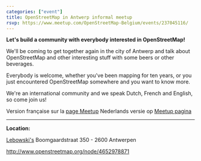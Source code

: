```yaml
---
categories: ["event"]
title: OpenStreetMap in Antwerp informal meetup
rsvp: https://www.meetup.com/OpenStreetMap-Belgium/events/237045116/
---
```


**Let's build a community with everybody interested in OpenStreetMap!**

We'll be coming to get together again in the city of Antwerp and talk about OpenStreetMap and other interesting stuff with some beers or other beverages.

Everybody is welcome, whether you've been mapping for ten years, or you just encountered OpenStreetMap somewhere and you want to know more.

We're an international community and we speak Dutch, French and English, so come join us!

Version française sur la [page Meetup](https://www.meetup.com/OpenStreetMap-Belgium/events/237045116/)
Nederlands versie op [Meetup pagina](https://www.meetup.com/OpenStreetMap-Belgium/events/237045116/)

---

**Location:**

[Lebowski's](http://lebowskis.be/)
Boomgaardstraat 350 - 2600 Antwerpen

<http://www.openstreetmap.org/node/4652978871>
